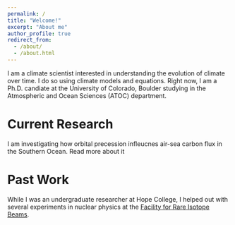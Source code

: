 ```yaml
---
permalink: /
title: "Welcome!"
excerpt: "About me"
author_profile: true
redirect_from: 
  - /about/
  - /about.html
---
```


I am a climate scientist interested in understanding the evolution of climate over time. I do so using climate models and equations. Right now, I am a Ph.D. candiate at the University of Colorado, Boulder studying in the Atmospheric and Ocean Sciences (ATOC) department.

Current Research
======
I am investigating how orbital precession infleucnes air-sea carbon flux in the Southern Ocean. Read more about it


Past Work
======
While I was an undergraduate researcher at Hope College, I helped out with several experiments in nuclear physics at the [Facility for Rare Isotope Beams](https://frib.msu.edu/).
